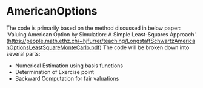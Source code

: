 # AmericanOptions
The code is primarily based on the method discussed in below paper: 'Valuing American Option by Simulation: A Simple Least-Squares Approach'. (https://people.math.ethz.ch/~hjfurrer/teaching/LongstaffSchwartzAmericanOptionsLeastSquareMonteCarlo.pdf)
The code will be broken down into several parts:
 - Numerical Estimation using basis functions
 - Determination of Exercise point
 - Backward Computation for fair valuations
